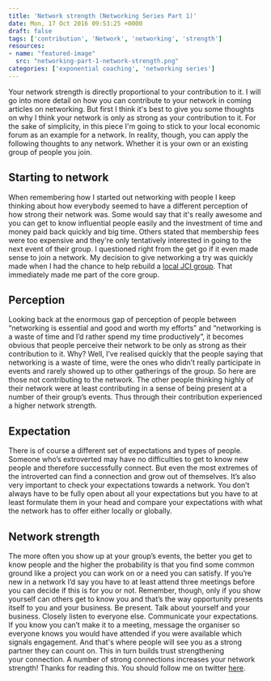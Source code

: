 ```yaml
---
title: 'Network strength (Networking Series Part 1)'
date: Mon, 17 Oct 2016 09:53:25 +0000
draft: false
tags: ['contribution', 'Network', 'networking', 'strength']
resources:
- name: "featured-image"
  src: "networking-part-1-network-strength.png"
categories: ['exponential coaching', 'networking series']
---
```


Your network strength is directly proportional to your contribution to it. I will go into more detail on how you can contribute to your network in coming articles on networking. But first I think it's best to give you some thoughts on why I think your network is only as strong as your contribution to it. For the sake of simplicity, in this piece I'm going to stick to your local economic forum as an example for a network. In reality, though, you can apply the following thoughts to any network. Whether it is your own or an existing group of people you join.

## Starting to network

When remembering how I started out networking with people I keep thinking about how everybody seemed to have a different perception of how strong their network was. Some would say that it's really awesome and you can get to know influential people easily and the investment of time and money paid back quickly and big time. Others stated that membership fees were too expensive and they're only tentatively interested in going to the next event of their group. I questioned right from the get go if it even made sense to join a network. My decision to give networking a try was quickly made when I had the chance to help rebuild a [local JCI group](https://jci.cc/en/about). That immediately made me part of the core group.

## Perception

Looking back at the enormous gap of perception of people between “networking is essential and good and worth my efforts” and “networking is a waste of time and I’d rather spend my time productively”, it becomes obvious that people perceive their network to be only as strong as their contribution to it. Why? Well, I’ve realised quickly that the people saying that networking is a waste of time, were the ones who didn’t really participate in events and rarely showed up to other gatherings of the group. So here are those not contributing to the network. The other people thinking highly of their network were at least contributing in a sense of being present at a number of their group’s events. Thus through their contribution experienced a higher network strength.

## Expectation

There is of course a different set of expectations and types of people. Someone who’s extroverted may have no difficulties to get to know new people and therefore successfully connect. But even the most extremes of the introverted can find a connection and grow out of themselves. It’s also very important to check your expectations towards a network. You don’t always have to be fully open about all your expectations but you have to at least formulate them in your head and compare your expectations with what the network has to offer either locally or globally.

## Network strength

The more often you show up at your group’s events, the better you get to know people and the higher the probability is that you find some common ground like a project you can work on or a need you can satisfy. If you’re new in a network I’d say you have to at least attend three meetings before you can decide if this is for you or not. Remember, though, only if you show yourself can others get to know you and that’s the way opportunity presents itself to you and your business. Be present. Talk about yourself and your business. Closely listen to everyone else. Communicate your expectations. If you know you can’t make it to a meeting, message the organiser so everyone knows you would have attended if you were available which signals engagement. And that's where people will see you as a strong partner they can count on. This in turn builds trust strengthening your connection. A number of strong connections increases your network strength! Thanks for reading this. You should follow me on twitter [here](https://twitter.com/markcheret).
